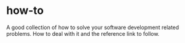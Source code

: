 # how-to
A good collection of how to solve your software development related problems. How to deal with it and the reference link to follow.
